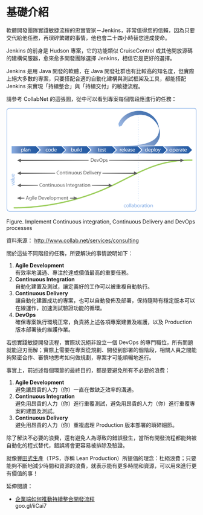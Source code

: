 基礎介紹
========

軟體開發團隊實踐敏捷流程的忠實管家－Jenkins，非常值得您的信賴，因為只要交代給他任務，再瑣碎繁雜的事情，他也會二十四小時替您達成使命。

Jenkins 的前身是 Hudson 專案，它的功能類似 CruiseControl 或其他開放源碼的建構伺服器，愈來愈多開發團隊選擇 Jenkins，相信它是更好的選擇。

Jenkins 是用 Java 開發的軟體，在 Java 開發社群也有比較高的知名度，但實際上絕大多數的專案，只要搭配合適的自動化建構與測試框架及工具，都能搭配 Jenkins 來實現「持續整合」與「持續交付」的敏捷流程。

請參考 CollabNet 的這張圖，從中可以看到專案每個階段應進行的任務：

![collab](img/basic/collabnet.png)

Figure. Implement Continuous integration, Continuous Delivery and DevOps processes

資料來源：
http://www.collab.net/services/consulting

關於這些不同階段的任務，所要解決的事情說明如下：

1.	**Agile Development**<br/>有效率地溝通、專注於達成價值最高的重要任務。
2.	**Continuous Integration**<br/>自動化建置及測試，讓定義好的工作可以被重複自動執行。
3.	**Continuous Delivery**<br/>讓自動化建置成功的專案，也可以自動發佈及部署，保持隨時有穩定版本可以在線運作，加速測試驗證功能的循環。
4.	**DevOps**<br/>確保專案執行環境正常，負責將上述各項專案建置及維護，以及 Production 版本部署後的維護作業。

若想實踐敏捷開發流程，實際狀況絕非設立一個 DevOps 的專門職位，所有問題就能迎刃而解；實際上需要在專案從規劃、開發到部署的個階段，相關人員之間能夠緊密合作、審慎地思考如何做規劃，專案才可能順暢地進行。

事實上，前述述每個環節的最終目的，都是要避免所有不必要的浪費：

1. **Agile Development**<br/>避免讓昂貴的人力（你）一直在做缺乏效率的溝通。
2. **Continuous Integration**<br/>避免用昂貴的人力（你）進行重覆測試，避免用昂貴的人力（你）進行重覆專案的建置及測試。
3. **Continuous Delivery**<br/>避免用昂貴的人力（你）重複處理 Production 版本部署的瑣碎細節。

除了解決不必要的浪費，還有避免人為導致的錯誤發生，當所有開發流程都能夠被自動化的程式替代，錯誤將會更容易被排除及驗證。

就像[豐田式生產][1]（TPS，亦稱 Lean Production）所提倡的理念：杜絕浪費；只要能夠不斷地減少時間和資源的浪費，就表示能有更多時間和資源，可以用來進行更有價值的事！

延伸閱讀：

* [企業端如何推動持續整合開發流程][2]<br/>goo.gl/iiCai7

  [1]: https://zh.wikipedia.org/wiki/%E8%B1%90%E7%94%B0%E7%94%9F%E7%94%A2%E6%96%B9%E5%BC%8F
  [2]: http://blog.trunk-studio.com/ci_impl/
